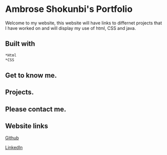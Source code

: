 # Ambrose Shokunbi's Portfolio

Welcome to my website, this website will have links to differnet projects that I have worked
on and will display my use of html, CSS and java. 

## Built with 
```bash
*Html
*CSS
```

## Get to know me.
[](./Images/5.jpg)
## Projects.

## Please contact me.

## Website links

[Github](https://github.com/ashokunb)

[LinkedIn](https://www.linkedin.com/in/ambroseshokunbi/)
